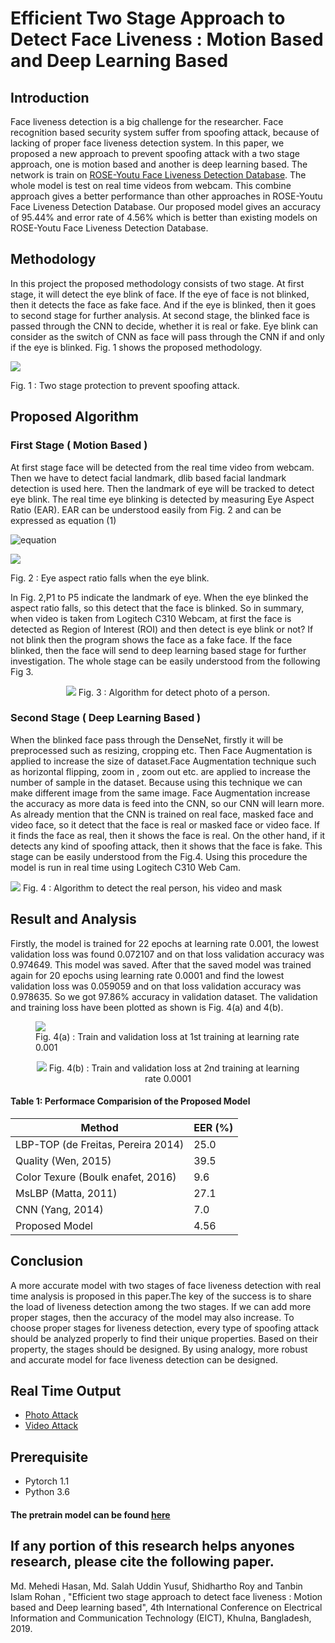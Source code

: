 # Efficient Two Stage Approach to Detect Face Liveness : Motion Based and Deep Learning Based
## Introduction
<p>
  Face liveness detection is a big challenge for the researcher. Face recognition based security system suffer from
  spoofing attack, because of lacking of proper face liveness detection system. In this paper, we proposed a new approach to
  prevent spoofing attack with a two stage approach, one is motion based and another is deep learning based. The network
  is train on <a href="http://rose1.ntu.edu.sg/Datasets/faceLivenessDetection.asp">ROSE-Youtu Face Liveness Detection
  Database</a>. The whole model is test on real time videos from webcam. This combine approach gives a better performance
  than other approaches in ROSE-Youtu Face Liveness Detection Database. Our proposed model gives an accuracy of 95.44% and
  error rate of 4.56% which is better than existing models on ROSE-Youtu Face Liveness Detection Database.
</p>


## Methodology
<p>
  In this project the proposed methodology consists of two stage. At first stage, it will detect the eye blink of face. If
  the eye of face is not blinked, then it detects the face as fake face. And if the eye is blinked, then it goes to second
  stage for further analysis. At second stage, the blinked face is passed through the CNN to decide, whether it is real or
  fake. Eye blink can consider as the switch of CNN as face will pass through the CNN if and only if the eye is blinked. 
  Fig. 1 shows the proposed methodology.
</p>

<p>
  <img src='Methodology.png' />
  <figcaption>Fig. 1 : Two stage protection to prevent spoofing attack.</figcaption>
</p>


## Proposed Algorithm
### First Stage ( Motion Based )
<p>
  At first stage face will be detected from the real time video from webcam. Then we have to detect facial landmark,
  dlib based facial landmark detection is used here. Then the landmark of eye will be tracked to detect eye blink. The
  real time eye blinking is detected by measuring Eye Aspect Ratio (EAR). EAR can be understood easily from Fig. 2 and
  can be expressed as equation (1)
</p>

![equation](equation.PNG)

<p>
  <img src="eye-blink.PNG" />
  <figcaption>Fig. 2 : Eye aspect ratio falls when the eye blink.</figcaption>
</p>
<p>
  In Fig. 2,P1 to P5 indicate the landmark of eye. When the eye blinked the aspect ratio falls, so this detect that the face
  is blinked. So in summary, when video is taken from Logitech C310 Webcam, at first the face is detected as Region of
  Interest (ROI) and then detect is eye blink or not? If not blink then the program shows the face as a fake face. If the
  face blinked, then the face will send to deep learning based stage for further investigation. The whole stage can be easily
  understood from the following Fig 3.
</p>


<p align="center">
  <img src='full_algorithm_1.png' />
  Fig. 3 : Algorithm for detect photo of a person.
</p>

### Second Stage ( Deep Learning Based )
<p>
  When the blinked face pass through the DenseNet, firstly it will be preprocessed such as resizing, cropping etc. Then
  Face Augmentation is applied to increase the size of dataset.Face Augmentation technique such as horizontal flipping,
  zoom in , zoom out etc. are applied to increase the number of sample in the dataset. Because using this technique we can
  make different image from the same image. Face Augmentation increase the accuracy as more data is feed into the CNN, so our
  CNN will learn more. As already mention that the CNN is trained on real face, masked face and video face, so it detect that
  the face is real or masked face or video face. If it finds the face as real, then it shows the face is real. On the other
  hand, if it detects any kind of spoofing attack, then it shows that the face is fake. This stage can be easily understood
  from the Fig.4. Using this procedure the model is run in real time using Logitech C310 Web Cam.
</p>

<p>
  <img src='full_algorithm_2.png' />
  Fig. 4 : Algorithm to detect the real person, his video and mask
</p>

## Result and Analysis
<p>
  Firstly, the model is trained for 22 epochs at learning rate 0.001, the lowest validation loss was found 0.072107
  and on that loss validation accuracy was 0.974649. This model was saved. After that the saved model was trained again for
  20 epochs using learning rate 0.0001 and find the lowest validation loss was 0.059059 and on that loss validation accuracy
  was 0.978635. So we got 97.86% accuracy in validation dataset. The validation and training loss have been plotted as shown 
  is Fig. 4(a) and 4(b).

</p>

<figure>
  <img src="Train_vs_Valid_1.png" />
  <figcaption>Fig. 4(a) : Train and validation loss at 1st training at learning rate 0.001</figcaption>
</figure>

<figure align="center">
  <img src="liveliness_train_vs_valid_3.png" />
  Fig. 4(b) : Train and validation loss at 2nd training at learning rate 0.0001
</figure>



#### Table 1: Performace Comparision of the Proposed Model

Method | EER (%)
------------ | -------------
LBP-TOP (de Freitas, Pereira 2014) | 25.0
Quality (Wen, 2015) | 39.5
Color Texure (Boulk enafet, 2016) | 9.6
MsLBP (Matta, 2011) | 27.1
CNN (Yang, 2014) | 7.0
Proposed Model | 4.56


## Conclusion
<p>
  A more accurate model with two stages of face liveness detection with real time analysis is proposed in this paper.The key 
  of the success is to share the load of liveness detection among the two stages. If we can add more proper stages, then the 
  accuracy of the model may also increase. To choose proper stages for liveness detection, every type of spoofing attack 
  should be analyzed properly to find their unique properties. Based on their property, the stages should be designed. By 
  using analogy, more robust and accurate model for face liveness detection can be designed.
</p>

## Real Time Output
* <a href="https://youtu.be/AsztKgsm2CU">Photo Attack</a>
* <a href="https://youtu.be/OrxPr2bmgS8">Video Attack</a>
## Prerequisite
* Pytorch 1.1
* Python 3.6
#### The pretrain model can be found <a href="https://drive.google.com/open?id=1V3F734oa_29SLLvwe6gGgjzg65zP86zl">here</a>

## If any portion of this research helps anyones research, please cite the following paper.
<p>
  Md. Mehedi Hasan, Md. Salah Uddin Yusuf, Shidhartho Roy and Tanbin Islam Rohan , "Efficient two stage approach to detect 
  face liveness : Motion based and Deep learning based", 4th International Conference on Electrical Information and 
  Communication Technology (EICT), Khulna, Bangladesh, 2019.
</p>
